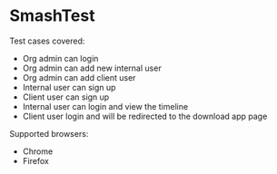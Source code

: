 # SmashTest

Test cases covered: 
- Org admin can login 
- Org admin can add new internal user 
- Org admin can add client user 
- Internal user can sign up 
- Client user can sign up 
- Internal user can login and view the timeline 
- Client user login and will be redirected to the download app page

Supported browsers: 
- Chrome 
- Firefox
